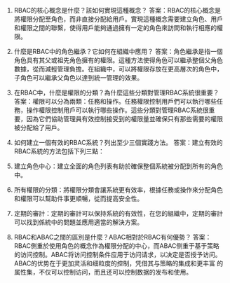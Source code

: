 1. RBAC的核心概念是什麼？該如何實現這種概念？
答案：RBAC的核心概念是將權限分配至角色，而非直接分配給用戶。實現這種概念需要建立角色、用戶和權限之間的聯繫，使得用戶能夠通過擁有一定的角色來訪問和執行相應的權限。

2. 什麼是RBAC中的角色繼承？它如何在組織中應用？
答案：角色繼承是指一個角色具有其父或祖先角色擁有的權限。這種方法使得角色可以繼承整個父角色數據，從而減輕管理負擔。在組織中，可以將權限存放在更高層次的角色中，子角色可以繼承父角色以達到統一管理的效果。

3. 在RBAC中，什麼是權限的分類？為什麼這些分類對管理RBAC系統很重要？
答案：權限可以分為兩類：任務和操作。任務權限控制用戶們可以執行哪些任務，操作權限控制用戶可以執行哪些操作。這些分類對管理RBAC系統很重要，因為它們協助管理員有效控制接受到的權限量並確保只有那些需要的權限被分配給了用戶。

4. 如何建立一個有效的RBAC系統？列出至少三個實踐方法。
答案：建立有效的RBAC系統的方法包括下列三點：
1. 建立角色中心：建立全面的角色列表有助於確保整個系統被分配到所有的角色中。
2. 所有權限的分類：將權限分類會讓系統更有效率，根據任務或操作來分配角色和權限可以幫助件事更順暢，從而提高安全性。
3. 定期的審計：定期的審計可以保持系統的有效性，在您的組織中，定期的審計可以找到係統中的問題並應用適當的解決方案。

5. RBAC和ABAC之間的區別是什麼？ABAC相對於RBAC有何優勢？
答案：RBAC側重於使用角色的概念作為權限分配的中心，而ABAC侧重于基于策略的访问控制。ABAC将访问控制条件应用于访问请求，以决定是否授予访问。ABAC的优势在于更加灵活和细粒度的控制，凭借其与策略的集成和更丰富 的属性集，不仅可以控制访问，而且还可以控制数据的发布和使用。
